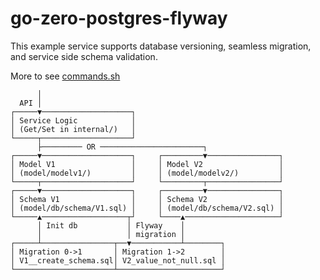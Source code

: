 # go-zero-postgres-flyway

This example service supports database versioning, seamless migration, and service side schema validation.

More to see [commands.sh](./commands.sh)

```plain text
      │
  API │
┌─────▼────────────────────┐
│ Service Logic            │
│ (Get/Set in internal/)   │
└─────┬────────────────────┘
      ├───────── OR ───────────────────────┐
┌─────▼────────────────────┐     ┌─────────▼────────────────┐
│ Model V1                 │     │ Model V2                 │
│ (model/modelv1/)         │     │ (model/modelv2/)         │
└─────┬────────────────────┘     └─────────┬────────────────┘
┌─────▼────────────────────┐     ┌─────────▼────────────────┐
│ Schema V1                │     │ Schema V2                │
│ (model/db/schema/V1.sql) │     │ (model/db/schema/V2.sql) │
└─────▲───────────────────┬┘     └────▲─────────────────────┘
      │ Init db           │ Flyway    │
      │                   │ migration │
┌─────┴────────────────┬──▼───────────┴────────┐
│ Migration 0->1       │ Migration 1->2        │
│ V1__create_schema.sql│ V2_value_not_null.sql │
└──────────────────────┴───────────────────────┘
```
